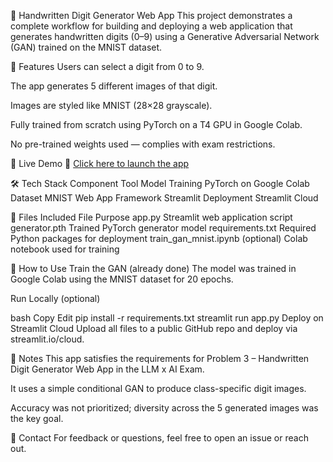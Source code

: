 🧠 Handwritten Digit Generator Web App
This project demonstrates a complete workflow for building and deploying a web application that generates handwritten digits (0–9) using a Generative Adversarial Network (GAN) trained on the MNIST dataset.

🎯 Features
Users can select a digit from 0 to 9.

The app generates 5 different images of that digit.

Images are styled like MNIST (28×28 grayscale).

Fully trained from scratch using PyTorch on a T4 GPU in Google Colab.

No pre-trained weights used — complies with exam restrictions.

🚀 Live Demo
🔗 [Click here to launch the app](https://handwritten-digit-generation-web-app-spwz4vkjeaves9jfoqsag9.streamlit.app/)


🛠️ Tech Stack
Component	Tool
Model Training	PyTorch on Google Colab
Dataset	MNIST
Web App Framework	Streamlit
Deployment	Streamlit Cloud

📂 Files Included
File	Purpose
app.py	Streamlit web application script
generator.pth	Trained PyTorch generator model
requirements.txt	Required Python packages for deployment
train_gan_mnist.ipynb (optional)	Colab notebook used for training

🧪 How to Use
Train the GAN (already done)
The model was trained in Google Colab using the MNIST dataset for 20 epochs.

Run Locally (optional)

bash
Copy
Edit
pip install -r requirements.txt
streamlit run app.py
Deploy on Streamlit Cloud
Upload all files to a public GitHub repo and deploy via streamlit.io/cloud.

📌 Notes
This app satisfies the requirements for Problem 3 – Handwritten Digit Generator Web App in the LLM x AI Exam.

It uses a simple conditional GAN to produce class-specific digit images.

Accuracy was not prioritized; diversity across the 5 generated images was the key goal.

📧 Contact
For feedback or questions, feel free to open an issue or reach out.

